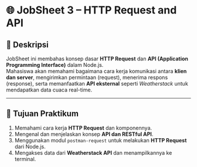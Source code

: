 # 🌐 JobSheet 3 – HTTP Request and API

## 📘 Deskripsi
JobSheet ini membahas konsep dasar **HTTP Request** dan **API (Application Programming Interface)** dalam Node.js.  
Mahasiswa akan memahami bagaimana cara kerja komunikasi antara **klien dan server**, mengirimkan permintaan (request), menerima respons (response), serta memanfaatkan **API eksternal** seperti *Weatherstack* untuk mendapatkan data cuaca real-time.

---

## 🎯 Tujuan Praktikum
1. Memahami cara kerja **HTTP Request** dan komponennya.  
2. Mengenal dan menjelaskan konsep **API dan RESTful API**.  
3. Menggunakan modul `postman-request` untuk melakukan **HTTP Request** dari Node.js.  
4. Mengakses data dari **Weatherstack API** dan menampilkannya ke terminal.  
